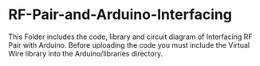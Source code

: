 # RF-Pair-and-Arduino-Interfacing

This Folder includes the code, library and circuit diagram of Interfacing RF Pair with Arduino.
Before uploading the code you must include the Virtual Wire library into the Arduino/libraries directory.
